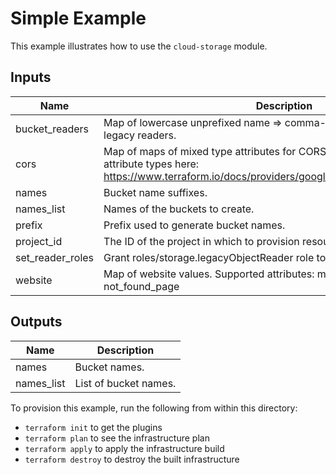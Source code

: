 # Simple Example

This example illustrates how to use the `cloud-storage` module.

<!-- BEGINNING OF PRE-COMMIT-TERRAFORM DOCS HOOK -->
## Inputs

| Name | Description | Type | Default | Required |
|------|-------------|:----:|:-----:|:-----:|
| bucket\_readers | Map of lowercase unprefixed name => comma-delimited IAM-style bucket legacy readers. | map | `<map>` | no |
| cors | Map of maps of mixed type attributes for CORS values. See appropriate attribute types here: https://www.terraform.io/docs/providers/google/r/storage_bucket.html#cors | any | `<map>` | no |
| names | Bucket name suffixes. | list(string) | n/a | yes |
| names\_list | Names of the buckets to create. | list(string) | `<list>` | no |
| prefix | Prefix used to generate bucket names. | string | `""` | no |
| project\_id | The ID of the project in which to provision resources. | string | n/a | yes |
| set\_reader\_roles | Grant roles/storage.legacyObjectReader role to readers and bucket_readers. | bool | `"false"` | no |
| website | Map of website values. Supported attributes: main_page_suffix, not_found_page | any | `<map>` | no |

## Outputs

| Name | Description |
|------|-------------|
| names | Bucket names. |
| names\_list | List of bucket names. |

<!-- END OF PRE-COMMIT-TERRAFORM DOCS HOOK -->

To provision this example, run the following from within this directory:
- `terraform init` to get the plugins
- `terraform plan` to see the infrastructure plan
- `terraform apply` to apply the infrastructure build
- `terraform destroy` to destroy the built infrastructure
